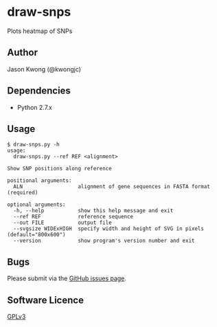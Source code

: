 # draw-snps
Plots heatmap of SNPs

## Author

Jason Kwong (@kwongjc)

## Dependencies
* Python 2.7.x

## Usage

```
$ draw-snps.py -h
usage: 
  draw-snps.py --ref REF <alignment>

Show SNP positions along reference

positional arguments:
  ALN                  alignment of gene sequences in FASTA format (required)

optional arguments:
  -h, --help           show this help message and exit
  --ref REF            reference sequence
  --out FILE           output file
  --svgsize WIDExHIGH  specify width and height of SVG in pixels (default="800x600")
  --version            show program's version number and exit
```

## Bugs

Please submit via the [GitHub issues page](https://github.com/kwongj/draw-snps/issues).  

## Software Licence

[GPLv3](https://github.com/kwongj/draw-snps/blob/master/LICENSE)

